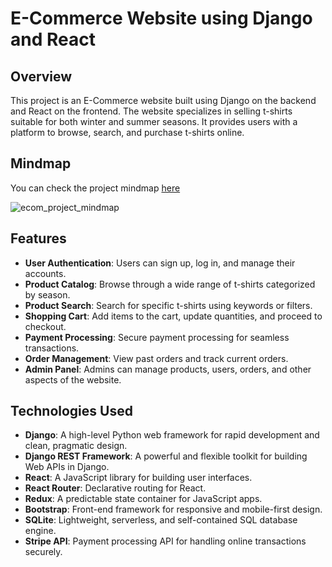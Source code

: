 # E-Commerce Website using Django and React

## Overview

This project is an E-Commerce website built using Django on the backend and React on the frontend. The website specializes in selling t-shirts suitable for both winter and summer seasons. It provides users with a platform to browse, search, and purchase t-shirts online.

## Mindmap
You can check the project mindmap [here](https://coggle.it/diagram/ZjMdhx8BY6Wpk0y2/t/api-d)

![ecom_project_mindmap](https://github.com/SaiKumarOfficial/E-Commerce-website-using-Django-React/assets/95096218/1613a96f-01eb-490c-9941-eca29151f09c)
## Features

- **User Authentication**: Users can sign up, log in, and manage their accounts.
- **Product Catalog**: Browse through a wide range of t-shirts categorized by season.
- **Product Search**: Search for specific t-shirts using keywords or filters.
- **Shopping Cart**: Add items to the cart, update quantities, and proceed to checkout.
- **Payment Processing**: Secure payment processing for seamless transactions.
- **Order Management**: View past orders and track current orders.
- **Admin Panel**: Admins can manage products, users, orders, and other aspects of the website.

## Technologies Used

- **Django**: A high-level Python web framework for rapid development and clean, pragmatic design.
- **Django REST Framework**: A powerful and flexible toolkit for building Web APIs in Django.
- **React**: A JavaScript library for building user interfaces.
- **React Router**: Declarative routing for React.
- **Redux**: A predictable state container for JavaScript apps.
- **Bootstrap**: Front-end framework for responsive and mobile-first design.
- **SQLite**: Lightweight, serverless, and self-contained SQL database engine.
- **Stripe API**: Payment processing API for handling online transactions securely.


